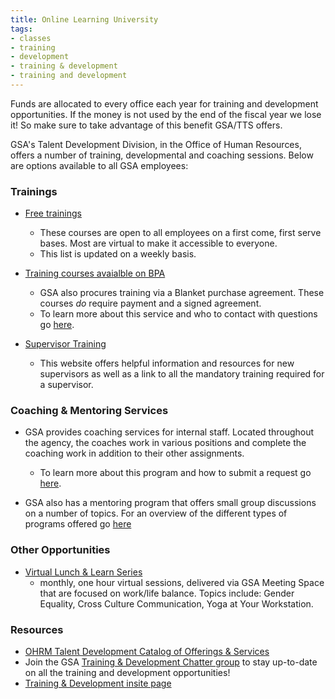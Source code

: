 ```yaml
---
title: Online Learning University
tags:
- classes
- training
- development
- training & development
- training and development
---
```


Funds are allocated to every office each year for training and development opportunities. If the money is not used by the end of the fiscal year we lose it!  So make sure to take advantage of this benefit GSA/TTS offers.

GSA's Talent Development Division, in the Office of Human Resources, offers a number of training, developmental
and coaching sessions. Below are options available to all GSA employees:

### Trainings 

* [Free trainings](https://docs.google.com/spreadsheets/d/1_IofrlGEDxOt54XWSrw9S0RlJOrlVcZjOJlcqxzMOOI/edit?usp=sharing)
  * These courses are open to all employees on a first come, first serve bases. Most are virtual to make it accessible to
  everyone.
  * This list is updated on a weekly basis. 

* [Training courses avaialble on BPA](https://docs.google.com/spreadsheets/d/1ptc22YXW2u_Yk1Zg7eiFvnT2RYb6eV8CVPRn0Gp3GmI/edit#gid=1410148690)
  * GSA also procures training via a Blanket purchase agreement. These courses _do_ require payment and a signed agreement.
  * To learn more about this service and who to contact with questions go [here](https://insite.gsa.gov/topics/training-and-development/developmental-services/training-acquisition-previously-u4p).
  
* [Supervisor Training](https://insite.gsa.gov/topics/training-and-development/supervisor-resources/new-supervisors)
  * This website offers helpful information and resources for new supervisors as well as a link to all the mandatory training
  required for a supervisor. 

### Coaching & Mentoring Services

* GSA provides coaching services for internal staff. Located throughout the agency, the coaches work in various positions and
complete the coaching work in addition to their other assignments.
  * To learn more about this program and how to submit a request go [here](https://insite.gsa.gov/topics/training-and-development/developmental-services/coaching-services/how-do-i-get-a-coach).
  
* GSA also has a mentoring program that offers small group discussions on a number of topics.  For an overview of the different types of programs offered go [here](https://insite.gsa.gov/topics/training-and-development/mentoring-program)

### Other Opportunities

* [Virtual Lunch & Learn Series](https://insite.gsa.gov/employee-resources/training-and-development/continuous-learning/virtual-lunch-learn-series)
  * monthly, one hour virtual sessions, delivered via GSA Meeting Space that are focused on work/life balance. Topics include: Gender Equality, Cross Culture Communication, Yoga at Your Workstation.

### Resources

* [OHRM Talent Development Catalog of Offerings & Services](https://docs.google.com/document/d/1iYLvZn2XLAmdF7FDvujjK9xCsGOtWTlb1RlWlNKPtxE/edit)
* Join the GSA [Training & Development Chatter group](https://gsa.my.salesforce.com/_ui/core/chatter/groups/GroupProfilePage?g=0F9t0000000H1uQ)
to stay up-to-date on all the training and development opportunities!
* [Training & Development insite page](https://insite.gsa.gov/employee-resources/training-and-development/)



